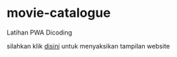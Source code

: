 # movie-catalogue
Latihan PWA Dicoding

silahkan klik [disini](narashliwldn.github.io/movie-catalogue/dist) untuk menyaksikan tampilan website
